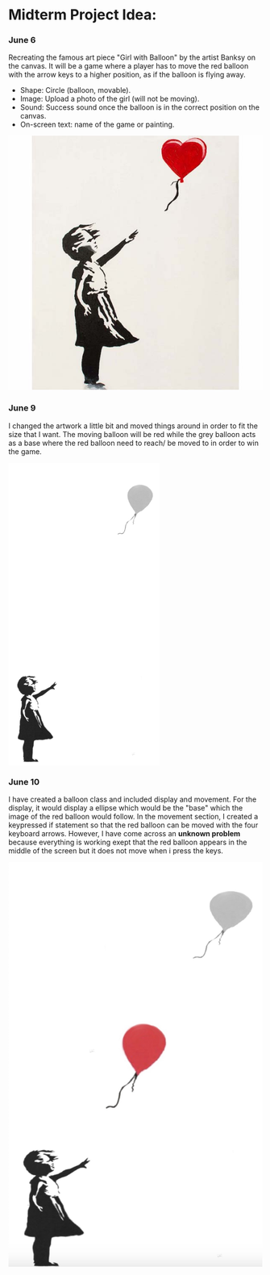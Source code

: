 # Midterm Project Idea:

### June 6
Recreating the famous art piece "Girl with Balloon" by the artist Banksy on the canvas.
It will be a game where a player has to move the red balloon with the arrow keys to a higher position, as if the balloon is flying away.   

- Shape: Circle (balloon, movable). 
- Image: Upload a photo of the girl (will not be moving).  
- Sound: Success sound once the balloon is in the correct position on the canvas.   
- On-screen text: name of the game or painting.   

![](https://github.com/SalamaAlmheiri/introToIM/blob/main/midtermProject/Banksy%20artwork.jpg)  

### June 9

I changed the artwork a little bit and moved things around in order to fit the size that I want.
The moving balloon will be red while the grey balloon acts as a base where the red balloon need to reach/ be moved to in order to win the game.

<img src="https://github.com/SalamaAlmheiri/introToIM/blob/main/midtermProject/Banksy%201.jpg" width=300 align=center>


### June 10

I have created a balloon class and included display and movement. For the display, it would display a ellipse which would be the "base" which the image of the red balloon would follow. In the movement section, I created a keypressed if statement so that the red balloon can be moved with the four keyboard arrows.
However, I have come across an **unknown problem** because everything is working exept that the red balloon appears in the middle of the screen but it does not move when i press the keys.

![](https://github.com/SalamaAlmheiri/introToIM/blob/main/midtermProject/Banksy%202.png)
